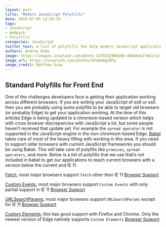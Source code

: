 ```yaml
---
layout: post
title: "Modern JavaScript Polyfills"
date: 2019-07-03 12:43:23
tags:
- JavaScript
- Webpack
- Polyfills
categories: JavaScript
twitter_text: A list of polyfills the help modern JavaScript applications
authors: Andrew Rady
image: https://images.unsplash.com/photo-1476242906366-d8eb64c2f661?ixlib=rb-1.2.1&ixid=eyJhcHBfaWQiOjEyMDd9&auto=format&fit=crop&w=1308&q=80
image_url: https://unsplash.com/photos/Q7wDdmgCBFg
image_credit: Matthew Guay
---
```


## Standard Polyfills for Front End

One of the challenges developers face is getting their application working across different browsers. If you are writing your JavaScript of es6 or es5 then you are probably using some polyfills to be able to target old browsers (or probably Edge) to get your application working. At the time of this articles Edge is being updated to a chromium-based version which helps with cross browser discrepancies with JavaScript a lot, but some people haven’t received that update yet. For example the `spread operator` is not supported in the JavaScript engine in the non-chromium-based Edge. [Babel](https://babeljs.io/) takes care of most of the heavy lifting with working in this area. If you need to support older browsers with current JavaScript frameworks you should be using Babel. This will take care of polyfills like `promises`, `spread operators`, and more. Below is a list of polyfills that we use that’s not included in babel to get our applications to reach current browsers with a version below the current and IE 11.

[Fetch](https://www.npmjs.com/package/whatwg-fetch), most major browsers support `fetch` other then IE 11 [Browser Support](https://caniuse.com/#feat=fetch)

[Custom Events](https://www.npmjs.com/package/custom-event-polyfill), most major browsers support `Custom Events` with only partial support in IE 11 [Browser Support](https://caniuse.com/#search=custom%20event)

[URLSearchParams](https://www.npmjs.com/package/url-search-params-polyfill), most major browsers support `URLSearchParams` except for IE 11 [Browser Support](https://caniuse.com/#search=URLSearchParams)


[Custom Elements](https://github.com/WebReflection/document-register-element), this has good support with Firefox and Chrome. Only the newest version of Edge natively supports `Custom Elements` [Browser Support](https://caniuse.com/#search=custom%20el)




